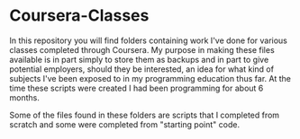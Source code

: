 # Coursera-Classes

In this repository you will find folders containing work I've done for various classes completed through Coursera. My purpose in making these files available is in part simply to store them as backups and in part to give potential employers, should they be interested, an idea for what kind of subjects I've been exposed to in my programming education thus far. At the time these scripts were created I had been programming for about 6 months.

Some of the files found in these folders are scripts that I completed from scratch and some were completed from "starting point" code.
